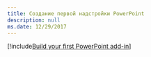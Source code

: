 ```yaml
---
title: Создание первой надстройки PowerPoint
description: null
ms.date: 12/29/2017
---
```


[!include[Build your first PowerPoint add-in](../includes/file-get-started-powerpoint.md)]